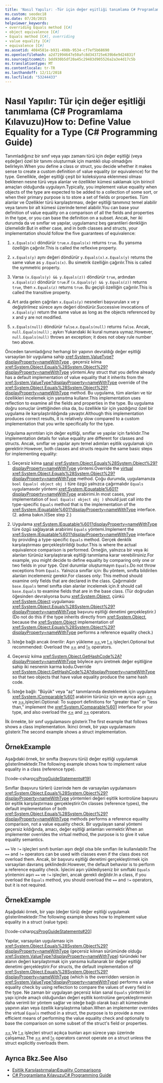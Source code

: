 ```yaml
---
title: 'Nasıl Yapılır: -Tür için değer eşitliği tanımlama C# Programlama Kılavuzu'
ms.custom: seodec18
ms.date: 07/20/2015
helpviewer_keywords:
- overriding Equals method [C#]
- object equivalence [C#]
- Equals method [C#], overriding
- value equality [C#]
- equivalence [C#]
ms.assetid: 4084581e-b931-498b-9534-cf7ef5b68690
ms.openlocfilehash: a2d71994647e50afc8d343725e639b6e9d24831f
ms.sourcegitcommit: bdd930b5df20a45c29483d905526a2a3e4d17c5b
ms.translationtype: MT
ms.contentlocale: tr-TR
ms.lasthandoff: 12/11/2018
ms.locfileid: "53244433"
---
```

# <a name="how-to-define-value-equality-for-a-type-c-programming-guide"></a><span data-ttu-id="c4011-102">Nasıl Yapılır: Tür için değer eşitliği tanımlama (C# Programlama Kılavuzu)</span><span class="sxs-lookup"><span data-stu-id="c4011-102">How to: Define Value Equality for a Type (C# Programming Guide)</span></span>
<span data-ttu-id="c4011-103">Tanımladığınız bir sınıf veya yapı zamanı türü için değer eşitliği (veya eşdeğer) özel bir tanımı oluşturmak için mantıklı olup olmadığını belirleyin.</span><span class="sxs-lookup"><span data-stu-id="c4011-103">When you define a class or struct, you decide whether it makes sense to create a custom definition of value equality (or equivalence) for the type.</span></span> <span data-ttu-id="c4011-104">Genellikle, değer eşitliği çeşit bir koleksiyona eklenmesi olması beklenen nesne türü veya alanlar ve özellikler kümesi saklamak için birincil amaçları olduğunda uygulayın.</span><span class="sxs-lookup"><span data-stu-id="c4011-104">Typically, you implement value equality when objects of the type are expected to be added to a collection of some sort, or when their primary purpose is to store a set of fields or properties.</span></span> <span data-ttu-id="c4011-105">Tüm alanlar ve Özellikler türü karşılaştırması, değer eşitliği tanımınız temel alabilir veya tanımı bir alt kümesi üzerinde temel alabilir.</span><span class="sxs-lookup"><span data-stu-id="c4011-105">You can base your definition of value equality on a comparison of all the fields and properties in the type, or you can base the definition on a subset.</span></span> <span data-ttu-id="c4011-106">Ancak, her iki durumda da ve sınıflar ve yapılar, uygulamanız beş garantileri denkliğin izlemelidir:</span><span class="sxs-lookup"><span data-stu-id="c4011-106">But in either case, and in both classes and structs, your implementation should follow the five guarantees of equivalence:</span></span>  
  
1.  <span data-ttu-id="c4011-107">`x.Equals(x)` döndürür `true`.</span><span class="sxs-lookup"><span data-stu-id="c4011-107">`x.Equals(x)` returns `true`.</span></span> <span data-ttu-id="c4011-108">Bu yansıma özelliğin çağırılır.</span><span class="sxs-lookup"><span data-stu-id="c4011-108">This is called the reflexive property.</span></span>  
  
2.  <span data-ttu-id="c4011-109">`x.Equals(y)` aynı değeri döndürür `y.Equals(x)`.</span><span class="sxs-lookup"><span data-stu-id="c4011-109">`x.Equals(y)` returns the same value as `y.Equals(x)`.</span></span> <span data-ttu-id="c4011-110">Bu simetrik özelliğin çağırılır.</span><span class="sxs-lookup"><span data-stu-id="c4011-110">This is called the symmetric property.</span></span>  
  
3.  <span data-ttu-id="c4011-111">Varsa `(x.Equals(y) && y.Equals(z))` döndürür `true`, ardından `x.Equals(z)` döndürür `true`.</span><span class="sxs-lookup"><span data-stu-id="c4011-111">if `(x.Equals(y) && y.Equals(z))` returns `true`, then `x.Equals(z)` returns `true`.</span></span> <span data-ttu-id="c4011-112">Bu geçişli özelliğin çağırılır.</span><span class="sxs-lookup"><span data-stu-id="c4011-112">This is called the transitive property.</span></span>  
  
4.  <span data-ttu-id="c4011-113">Art arda gelen çağrıları `x.Equals(y)` nesneleri başvurulan x ve y değiştirilmez sürece aynı değeri döndürür.</span><span class="sxs-lookup"><span data-stu-id="c4011-113">Successive invocations of `x.Equals(y)` return the same value as long as the objects referenced by x and y are not modified.</span></span>  
  
5.  <span data-ttu-id="c4011-114">`x.Equals(null)` döndürür `false`.</span><span class="sxs-lookup"><span data-stu-id="c4011-114">`x.Equals(null)` returns `false`.</span></span> <span data-ttu-id="c4011-115">Ancak, `null.Equals(null)` ; aykırı Yukarıdaki iki kural numara uymaz.</span><span class="sxs-lookup"><span data-stu-id="c4011-115">However, `null.Equals(null)` throws an exception; it does not obey rule number two above.</span></span>  
  
 <span data-ttu-id="c4011-116">Önceden tanımladığınız herhangi bir yapının devraldığı değer eşitliği varsayılan bir uygulama sahip <xref:System.ValueType?displayProperty=nameWithType> , geçersiz kılma <xref:System.Object.Equals%28System.Object%29?displayProperty=nameWithType> yöntemi.</span><span class="sxs-lookup"><span data-stu-id="c4011-116">Any struct that you define already has a default implementation of value equality that it inherits from the <xref:System.ValueType?displayProperty=nameWithType> override of the <xref:System.Object.Equals%28System.Object%29?displayProperty=nameWithType> method.</span></span> <span data-ttu-id="c4011-117">Bu uygulama, tüm alanları ve tür özellikleri incelemek için yansıtma kullanır.</span><span class="sxs-lookup"><span data-stu-id="c4011-117">This implementation uses reflection to examine all the fields and properties in the type.</span></span> <span data-ttu-id="c4011-118">Bu uygulama doğru sonuçlar ürettiğinden olsa da, bu özellikle tür için yazdığınız özel bir uygulama ile karşılaştırıldığında yavaştır.</span><span class="sxs-lookup"><span data-stu-id="c4011-118">Although this implementation produces correct results, it is relatively slow compared to a custom implementation that you write specifically for the type.</span></span>  
  
 <span data-ttu-id="c4011-119">Uygulama ayrıntıları için değer eşitliği, sınıflar ve yapılar için farklıdır.</span><span class="sxs-lookup"><span data-stu-id="c4011-119">The implementation details for value equality are different for classes and structs.</span></span> <span data-ttu-id="c4011-120">Ancak, sınıflar ve yapılar aynı temel adımları eşitlik uygulamak için gerektirir:</span><span class="sxs-lookup"><span data-stu-id="c4011-120">However, both classes and structs require the same basic steps for implementing equality:</span></span>  
  
1.  <span data-ttu-id="c4011-121">Geçersiz kılma [sanal](../../../csharp/language-reference/keywords/virtual.md) <xref:System.Object.Equals%28System.Object%29?displayProperty=nameWithType> yöntemi.</span><span class="sxs-lookup"><span data-stu-id="c4011-121">Override the [virtual](../../../csharp/language-reference/keywords/virtual.md) <xref:System.Object.Equals%28System.Object%29?displayProperty=nameWithType> method.</span></span> <span data-ttu-id="c4011-122">Çoğu durumda, uygulamanıza `bool Equals( object obj )` türe özgü yalnızca çağırmalıdır `Equals` uygulamasıdır yöntemi <xref:System.IEquatable%601?displayProperty=nameWithType> arabirimi.</span><span class="sxs-lookup"><span data-stu-id="c4011-122">In most cases, your implementation of `bool Equals( object obj )` should just call into the type-specific `Equals` method that is the implementation of the <xref:System.IEquatable%601?displayProperty=nameWithType> interface.</span></span> <span data-ttu-id="c4011-123">(2. adıma bakın.)</span><span class="sxs-lookup"><span data-stu-id="c4011-123">(See step 2.)</span></span>  
  
2.  <span data-ttu-id="c4011-124">Uygulama <xref:System.IEquatable%601?displayProperty=nameWithType> türe özgü sağlayarak arabirimi `Equals` yöntemi.</span><span class="sxs-lookup"><span data-stu-id="c4011-124">Implement the <xref:System.IEquatable%601?displayProperty=nameWithType> interface by providing a type-specific `Equals` method.</span></span> <span data-ttu-id="c4011-125">Gerçek denklik karşılaştırması gerçekleştirildiği budur.</span><span class="sxs-lookup"><span data-stu-id="c4011-125">This is where the actual equivalence comparison is performed.</span></span> <span data-ttu-id="c4011-126">Örneğin, yalnızca bir veya iki alanları türünüz karşılaştırarak eşitliği tanımlama karar verebilirsiniz.</span><span class="sxs-lookup"><span data-stu-id="c4011-126">For example, you might decide to define equality by comparing only one or two fields in your type.</span></span> <span data-ttu-id="c4011-127">Özel durumlar oluşturmayın `Equals`.</span><span class="sxs-lookup"><span data-stu-id="c4011-127">Do not throw exceptions from `Equals`.</span></span> <span data-ttu-id="c4011-128">Yalnızca sınıflar için: Bu yöntem, sınıfta bildirilen alanları incelemeniz gerekir.</span><span class="sxs-lookup"><span data-stu-id="c4011-128">For classes only: This method should examine only fields that are declared in the class.</span></span> <span data-ttu-id="c4011-129">Çağırmalıdır `base.Equals` temel sınıfta olan alanlar incelemek için.</span><span class="sxs-lookup"><span data-stu-id="c4011-129">It should call `base.Equals` to examine fields that are in the base class.</span></span> <span data-ttu-id="c4011-130">(Tür doğrudan öğesinden devralıyorsa bunu <xref:System.Object>, çünkü <xref:System.Object> uygulaması <xref:System.Object.Equals%28System.Object%29?displayProperty=nameWithType> başvuru eşitliği denetimi gerçekleştirir.)</span><span class="sxs-lookup"><span data-stu-id="c4011-130">(Do not do this if the type inherits directly from <xref:System.Object>, because the <xref:System.Object> implementation of <xref:System.Object.Equals%28System.Object%29?displayProperty=nameWithType> performs a reference equality check.)</span></span>  
  
3.  <span data-ttu-id="c4011-131">İsteğe bağlı ancak önerilir: Aşırı yükleme [ == ](../../../csharp/language-reference/operators/equality-comparison-operator.md) ve [! =](../../../csharp/language-reference/operators/not-equal-operator.md) işleçleri.</span><span class="sxs-lookup"><span data-stu-id="c4011-131">Optional but recommended: Overload the [==](../../../csharp/language-reference/operators/equality-comparison-operator.md) and [!=](../../../csharp/language-reference/operators/not-equal-operator.md) operators.</span></span>  
  
4.  <span data-ttu-id="c4011-132">Geçersiz kılma <xref:System.Object.GetHashCode%2A?displayProperty=nameWithType> böylece aynı üretmek değer eşitliğine sahip iki nesnenin karma kodu.</span><span class="sxs-lookup"><span data-stu-id="c4011-132">Override <xref:System.Object.GetHashCode%2A?displayProperty=nameWithType> so that two objects that have value equality produce the same hash code.</span></span>  
  
5.  <span data-ttu-id="c4011-133">İsteğe bağlı: "Büyük" veya "az" tanımlarında desteklemek için uygulama <xref:System.IComparable%601> arabirim türünüz için ve ayrıca aşırı [ <= ](../../../csharp/language-reference/operators/less-than-equal-operator.md) ve [ >= ](../../../csharp/language-reference/operators/greater-than-equal-operator.md) işleçleri.</span><span class="sxs-lookup"><span data-stu-id="c4011-133">Optional: To support definitions for "greater than" or "less than," implement the <xref:System.IComparable%601> interface for your type, and also overload the [<=](../../../csharp/language-reference/operators/less-than-equal-operator.md) and [>=](../../../csharp/language-reference/operators/greater-than-equal-operator.md) operators.</span></span>  
  
 <span data-ttu-id="c4011-134">İlk örnekte, bir sınıf uygulamasını gösterir.</span><span class="sxs-lookup"><span data-stu-id="c4011-134">The first example that follows shows a class implementation.</span></span> <span data-ttu-id="c4011-135">İkinci örnek, bir yapı uygulamasını gösterir.</span><span class="sxs-lookup"><span data-stu-id="c4011-135">The second example shows a struct implementation.</span></span>  
  
## <a name="example"></a><span data-ttu-id="c4011-136">Örnek</span><span class="sxs-lookup"><span data-stu-id="c4011-136">Example</span></span>  
 <span data-ttu-id="c4011-137">Aşağıdaki örnek, bir sınıfta (başvuru türü) değer eşitliği uygulamak gösterilmektedir.</span><span class="sxs-lookup"><span data-stu-id="c4011-137">The following example shows how to implement value equality in a class (reference type).</span></span>  
  
 [!code-csharp[csProgGuideStatements#19](../../../csharp/programming-guide/classes-and-structs/codesnippet/CSharp/how-to-define-value-equality-for-a-type_1.cs)]  
  
 <span data-ttu-id="c4011-138">Sınıflar (başvuru türleri) üzerinde hem de varsayılan uygulamasını <xref:System.Object.Equals%28System.Object%29?displayProperty=nameWithType> yöntemleri değeri eşitlik kontrolüne başvuru bir eşitlik karşılaştırması gerçekleştirir.</span><span class="sxs-lookup"><span data-stu-id="c4011-138">On classes (reference types), the default implementation of both <xref:System.Object.Equals%28System.Object%29?displayProperty=nameWithType> methods performs a reference equality comparison, not a value equality check.</span></span> <span data-ttu-id="c4011-139">Bir uygulayan sanal yöntemi geçersiz kıldığında, amacı, değer eşitliği anlamları vermektir.</span><span class="sxs-lookup"><span data-stu-id="c4011-139">When an implementer overrides the virtual method, the purpose is to give it value equality semantics.</span></span>  
  
 <span data-ttu-id="c4011-140">`==` Ve `!=` işleçleri sınıfı bunları aşırı değil olsa bile sınıfları ile kullanılabilir.</span><span class="sxs-lookup"><span data-stu-id="c4011-140">The `==` and `!=` operators can be used with classes even if the class does not overload them.</span></span> <span data-ttu-id="c4011-141">Ancak, bir başvuru eşitliği denetimi gerçekleştirmek için varsayılan davranış şeklindedir.</span><span class="sxs-lookup"><span data-stu-id="c4011-141">However, the default behavior is to perform a reference equality check.</span></span> <span data-ttu-id="c4011-142">İşlecini aşırı yüklediyseniz bir sınıftaki `Equals` yöntemini aşırı `==` ve `!=` işleçleri, ancak gerekli değildir.</span><span class="sxs-lookup"><span data-stu-id="c4011-142">In a class, if you overload the `Equals` method, you should overload the `==` and `!=` operators, but it is not required.</span></span>  
  
## <a name="example"></a><span data-ttu-id="c4011-143">Örnek</span><span class="sxs-lookup"><span data-stu-id="c4011-143">Example</span></span>  
 <span data-ttu-id="c4011-144">Aşağıdaki örnek, bir yapı (değer türü) değer eşitliği uygulamak gösterilmektedir:</span><span class="sxs-lookup"><span data-stu-id="c4011-144">The following example shows how to implement value equality in a struct (value type):</span></span>  
  
 [!code-csharp[csProgGuideStatements#20](../../../csharp/programming-guide/classes-and-structs/codesnippet/CSharp/how-to-define-value-equality-for-a-type_2.cs)]  
  
 <span data-ttu-id="c4011-145">Yapılar, varsayılan uygulaması için <xref:System.Object.Equals%28System.Object%29?displayProperty=nameWithType> (geçersiz kılınan sürümünde olduğu <xref:System.ValueType?displayProperty=nameWithType>) türündeki her alanın değeri karşılaştırmak için yansıma kullanarak bir değer eşitliği denetimi gerçekleştirir.</span><span class="sxs-lookup"><span data-stu-id="c4011-145">For structs, the default implementation of <xref:System.Object.Equals%28System.Object%29?displayProperty=nameWithType> (which is the overridden version in <xref:System.ValueType?displayProperty=nameWithType>) performs a value equality check by using reflection to compare the values of every field in the type.</span></span> <span data-ttu-id="c4011-146">Ne zaman bir uygulayan geçersiz kılan sanal `Equals` yöntemi bir yapı içinde amaçlı olduğundan değeri eşitlik kontrolüne gerçekleştirmenin daha verimli bir yöntem sağlar ve isteğe bağlı olarak bazı alt kümesinde yapının alan veya özellik karşılaştırma taban.</span><span class="sxs-lookup"><span data-stu-id="c4011-146">When an implementer overrides the virtual `Equals` method in a struct, the purpose is to provide a more efficient means of performing the value equality check and optionally to base the comparison on some subset of the struct's field or properties.</span></span>  
  
 <span data-ttu-id="c4011-147">[ == ](../../../csharp/language-reference/operators/equality-comparison-operator.md) Ve [! =](../../../csharp/language-reference/operators/not-equal-operator.md) işleçleri struct açıkça bunları aşırı sürece yapı üzerinde çalışamaz.</span><span class="sxs-lookup"><span data-stu-id="c4011-147">The [==](../../../csharp/language-reference/operators/equality-comparison-operator.md) and [!=](../../../csharp/language-reference/operators/not-equal-operator.md) operators cannot operate on a struct unless the struct explicitly overloads them.</span></span>  
  
## <a name="see-also"></a><span data-ttu-id="c4011-148">Ayrıca Bkz.</span><span class="sxs-lookup"><span data-stu-id="c4011-148">See Also</span></span>

- [<span data-ttu-id="c4011-149">Eşitlik Karşılaştırmaları</span><span class="sxs-lookup"><span data-stu-id="c4011-149">Equality Comparisons</span></span>](../../../csharp/programming-guide/statements-expressions-operators/equality-comparisons.md)  
- [<span data-ttu-id="c4011-150">C# Programlama Kılavuzu</span><span class="sxs-lookup"><span data-stu-id="c4011-150">C# Programming Guide</span></span>](../../../csharp/programming-guide/index.md)

